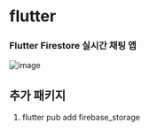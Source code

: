 # flutter

### Flutter Firestore 실시간 채팅 앱  

![image](https://github.com/younminchan/flutter-study/assets/14201479/60283cd3-cba0-47df-9d00-7627cfbfa30b)




## 추가 패키지
1. flutter pub add firebase_storage
